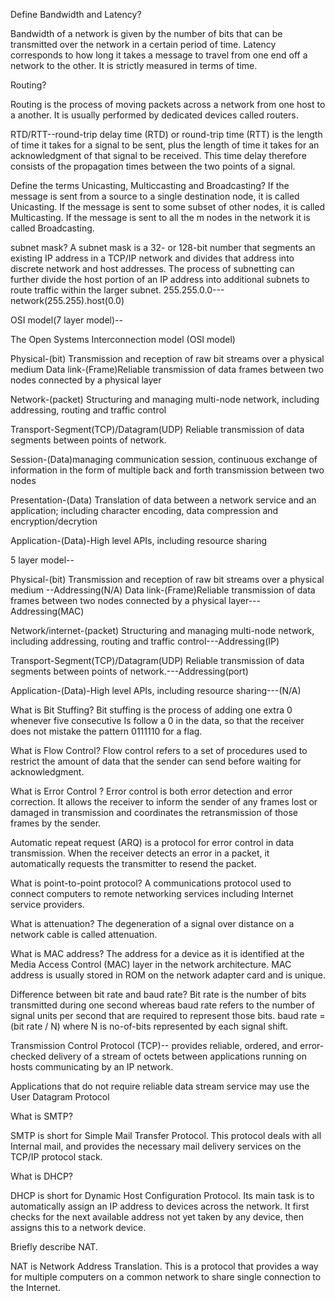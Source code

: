 Define Bandwidth and Latency?

 Bandwidth of a network is given by the number of bits that can be transmitted over the network in a certain period of time. 
 Latency corresponds to how long it takes a message to travel from one end off a network to the other. 
 It is strictly measured in terms of time.
 
 Routing?
 
 Routing is the process of moving packets across a network from one host to a another.
 It is usually performed by dedicated devices called routers. 
 
 RTD/RTT--round-trip delay time (RTD) or round-trip time (RTT) is the length of time it takes for a signal to be sent,
 plus the length of time it takes for an acknowledgment of that signal to be received.
 This time delay therefore consists of the propagation times between the two points of a signal.
 
 Define the terms Unicasting, Multiccasting and Broadcasting?
 If the message is sent from a source to a single destination node, it is called Unicasting.
If the message is sent to some subset of other nodes, it is called Multicasting.
If the message is sent to all the m nodes in the network it is called Broadcasting.


subnet mask?
A subnet mask is a 32- or 128-bit number that segments an existing IP address in a TCP/IP network and divides that address into discrete network and host addresses. The process of subnetting can further divide the host portion of an IP address into additional subnets to route traffic within the larger subnet.
255.255.0.0---network(255.255).host(0.0)

OSI model(7 layer model)--

The Open Systems Interconnection model (OSI model)

Physical-(bit) Transmission and reception of raw bit streams over a physical medium
Data link-(Frame)Reliable transmission of data frames between two nodes connected by a physical layer

Network-(packet) Structuring and managing multi-node network, including addressing, routing and traffic control

Transport-Segment(TCP)/Datagram(UDP) Reliable transmission of data segments between points of network.

Session-(Data)managing communication session, continuous exchange of information in the form of multiple back and forth transmission between two nodes

Presentation-(Data) Translation of data between a network service and an application; including character encoding, data compression and encryption/decrytion

Application-(Data)-High level APIs, including resource sharing


5 layer model--


Physical-(bit) Transmission and reception of raw bit streams over a physical medium --Addressing(N/A)
Data link-(Frame)Reliable transmission of data frames between two nodes connected by a physical layer---Addressing(MAC)

Network/internet-(packet) Structuring and managing multi-node network, including addressing, routing and traffic control---Addressing(IP)

Transport-Segment(TCP)/Datagram(UDP) Reliable transmission of data segments between points of network.---Addressing(port)

Application-(Data)-High level APIs, including resource sharing---(N/A)

What is Bit Stuffing?
Bit stuffing is the process of adding one extra 0 whenever five consecutive Is follow a 0 in the data, so that the receiver does not mistake the pattern 0111110 for a flag.

What is Flow Control?
Flow control refers to a set of procedures used to restrict the amount of data that the sender can send before waiting for acknowledgment.

What is Error Control ?
Error control is both error detection and error correction. It allows the receiver to inform the sender of any frames lost or damaged in transmission and coordinates the retransmission of those frames by the sender. 

Automatic repeat request (ARQ) is a protocol for error control in data transmission. When the receiver detects an error in a packet, it automatically requests the transmitter to resend the packet.

What is point-to-point protocol?
A communications protocol used to connect computers to remote networking services including Internet service providers.

What is attenuation?
The degeneration of a signal over distance on a network cable is called attenuation.

What is MAC address?
The address for a device as it is identified at the Media Access Control (MAC) layer in the network architecture. MAC address is usually stored in ROM on the network adapter card and is unique.


Difference between bit rate and baud rate?
Bit rate is the number of bits transmitted during one second whereas baud rate refers to the number of signal units per second that are required to represent those bits. 
  baud rate = (bit rate / N) 
  where N is no-of-bits represented by each signal shift.

Transmission Control Protocol (TCP)--
provides reliable, ordered, and error-checked delivery of a stream of octets between applications running on hosts communicating by an IP network.

Applications that do not require reliable data stream service may use the User Datagram Protocol

What is SMTP?

SMTP is short for Simple Mail Transfer Protocol. This protocol deals with all Internal mail, and provides the necessary mail delivery services on the TCP/IP protocol stack.

What is DHCP?

DHCP is short for Dynamic Host Configuration Protocol. Its main task is to automatically assign an IP address to devices across the network. It first checks for the next available address not yet taken by any device, then assigns this to a network device.


Briefly describe NAT.

NAT is Network Address Translation. This is a protocol that provides a way for multiple computers on a common network to share single connection to the Internet.




